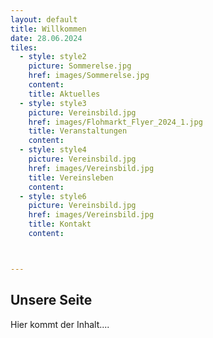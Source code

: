 ```yaml
---
layout: default
title: Willkommen
date: 28.06.2024
tiles:
  - style: style2
    picture: Sommerelse.jpg
    href: images/Sommerelse.jpg
    content:
    title: Aktuelles
  - style: style3
    picture: Vereinsbild.jpg
    href: images/Flohmarkt_Flyer_2024_1.jpg
    title: Veranstaltungen
    content:
  - style: style4
    picture: Vereinsbild.jpg
    href: images/Vereinsbild.jpg
    title: Vereinsleben
    content:
  - style: style6
    picture: Vereinsbild.jpg
    href: images/Vereinsbild.jpg
    title: Kontakt
    content:



---
```


## Unsere Seite

Hier kommt der Inhalt....
